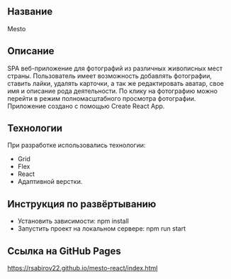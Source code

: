 ## Название

Mesto

## Описание

SPA веб-приложение для фотографий из различных живописных мест страны. Пользователь имеет возможность добавлять фотографии, ставить лайки, удалять карточки, а так же редактировать аватар, свое имя и описание рода деятельности. По клику на фотографию можно перейти в режим полномасштабного просмотра фотографии. Приложение создано с помощью Create React App.

## Технологии

При разработке использовались технологии:
- Grid
- Flex
- React
- Адаптивной верстки.

## Инструкция по развёртыванию

- Установить зависимости: npm install
- Запустить проект на локальном сервере: npm run start


## Ссылка на GitHub Pages

https://rsabirov22.github.io/mesto-react/index.html








